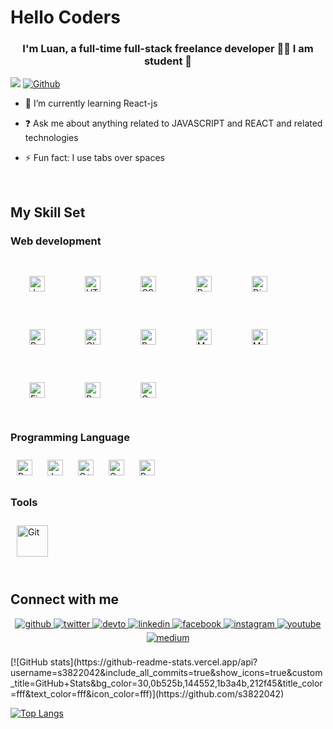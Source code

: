 
# Hello Coders

### <div align="center">I'm Luan, a full-time full-stack freelance developer 👨‍💻 I am student 🚀</div>  
  
![](https://visitor-badge.laobi.icu/badge?page_id=s3822042.CharalambosIoannou)
[![Github](https://img.shields.io/github/followers/s3822042?label=Follow&style=social)](https://github.com/s3822042)

  

- 🌱 I’m currently learning React-js  
  

- ❓ Ask me about anything related to JAVASCRIPT and REACT and related technologies  
  

- ⚡ Fun fact: I use tabs over spaces  
  

<br/>  


## My Skill Set  


### Web development  
<div>  
<img style="margin: 30px" src="https://profilinator.rishav.dev/skills-assets/javascript-original.svg" alt="JavaScript" height="25" />  
<img style="margin: 30px" src="https://profilinator.rishav.dev/skills-assets/html5-original-wordmark.svg" alt="HTML5" height="25" />  
<img style="margin: 30px" src="https://profilinator.rishav.dev/skills-assets/css3-original-wordmark.svg" alt="CSS3" height="25" />  
<img style="margin: 30px" src="https://profilinator.rishav.dev/skills-assets/bootstrap-plain.svg" alt="Bootstrap" height="25" />  
<img style="margin: 30px" src="https://profilinator.rishav.dev/skills-assets/django-original.svg" alt="Django" height="25" />  
<img style="margin: 30px" src="https://profilinator.rishav.dev/skills-assets/python-original.svg" alt="Python" height="25" />  
<img style="margin: 30px" src="https://profilinator.rishav.dev/skills-assets/logo-title.svg" alt="Chart.js" height="25" />  
<img style="margin: 30px" src="https://profilinator.rishav.dev/skills-assets/postgresql-original-wordmark.svg" alt="PostgreSQL" height="25" />  
<img style="margin: 30px" src="https://profilinator.rishav.dev/skills-assets/mongodb-original-wordmark.svg" alt="MongoDB" height="25" />  
<img style="margin: 30px" src="https://profilinator.rishav.dev/skills-assets/mysql-original-wordmark.svg" alt="MySQL" height="25" />  
<img style="margin: 30px" src="https://profilinator.rishav.dev/skills-assets/figma-icon.svg" alt="Figma" height="25" />  
<img style="margin: 30px" src="https://profilinator.rishav.dev/skills-assets/react-original-wordmark.svg" alt="React" height="25" />  
<img style="margin: 30px" src="https://profilinator.rishav.dev/skills-assets/graphql.png" alt="GraphQL" height="25" />  
</div>  



### Programming Language  
<div>  
<img style="margin: 10px" src="https://profilinator.rishav.dev/skills-assets/python-original.svg" alt="Python" height="25" />  
<img style="margin: 10px" src="https://profilinator.rishav.dev/skills-assets/java-original-wordmark.svg" alt="Java" height="25" />  
<img style="margin: 10px" src="https://profilinator.rishav.dev/skills-assets/cplusplus-original.svg" alt="C++" height="25" />  
<img style="margin: 10px" src="https://profilinator.rishav.dev/skills-assets/c-original.svg" alt="C" height="25" />  
<img style="margin: 10px" src="https://profilinator.rishav.dev/skills-assets/r.svg" alt="R" height="25" />  
</div>  



### Tools  
<div>
<img style="margin: 10px" src="https://profilinator.rishav.dev/skills-assets/git-scm-icon.svg" alt="Git" height="50" />  
</div>  

<br/>  


## Connect with me  
<div align="center">
<a href="https://github.com/s3822042" target="_blank">
<img src=https://img.shields.io/badge/github-%2324292e.svg?&style=for-the-badge&logo=github&logoColor=white alt=github style="margin-bottom: 5px;" />
</a>
<a href="https://twitter.com/luanvothanh__" target="_blank">
<img src=https://img.shields.io/badge/twitter-%2300acee.svg?&style=for-the-badge&logo=twitter&logoColor=white alt=twitter style="margin-bottom: 5px;" />
</a>
<a href="" target="_blank">
<img src=https://img.shields.io/badge/dev.to-%2308090A.svg?&style=for-the-badge&logo=dev.to&logoColor=white alt=devto style="margin-bottom: 5px;" />
</a>
<a href="https://linkedin.com/in/vo-thanh-luan/" target="_blank">
<img src=https://img.shields.io/badge/linkedin-%231E77B5.svg?&style=for-the-badge&logo=linkedin&logoColor=white alt=linkedin style="margin-bottom: 5px;" />
</a>
<a href="https://www.facebook.com/profile.php?id=100008659242682" target="_blank">
<img src=https://img.shields.io/badge/facebook-%232E87FB.svg?&style=for-the-badge&logo=facebook&logoColor=white alt=facebook style="margin-bottom: 5px;" />
</a>
<a href="https://www.instagram.com/paulluanvothanh/" target="_blank">
<img src=https://img.shields.io/badge/instagram-%23000000.svg?&style=for-the-badge&logo=instagram&logoColor=white alt=instagram style="margin-bottom: 5px;" />
</a>
<a href="" target="_blank">
<img src=https://img.shields.io/badge/youtube-%23EE4831.svg?&style=for-the-badge&logo=youtube&logoColor=white alt=youtube style="margin-bottom: 5px;" />
</a>
<a href="" target="_blank">
<img src=https://img.shields.io/badge/medium-%23292929.svg?&style=for-the-badge&logo=medium&logoColor=white alt=medium style="margin-bottom: 5px;" />
</a>  
</div>  
  

<br/>  
[![GitHub stats](https://github-readme-stats.vercel.app/api?username=s3822042&include_all_commits=true&show_icons=true&custom_title=GitHub+Stats&bg_color=30,0b525b,144552,1b3a4b,212f45&title_color=fff&text_color=fff&icon_color=fff)](https://github.com/s3822042)
 
 [![Top Langs](https://github-readme-stats.vercel.app/api/top-langs/?username=s3822042&layout=compact&show_icons=true&bg_color=30,0b525b,144552,1b3a4b,212f45&title_color=fff&text_color=fff&icon_color=fff)](https://github.com/s3822042)
